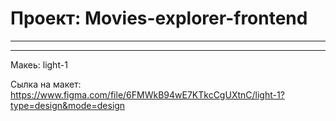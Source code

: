 # Проект: Movies-explorer-frontend
---

---

Макеь: light-1

Сылка на макет: https://www.figma.com/file/6FMWkB94wE7KTkcCgUXtnC/light-1?type=design&mode=design



